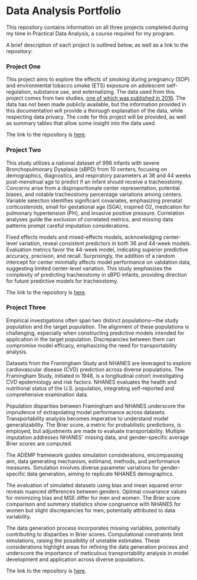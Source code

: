 # Data Analysis Portfolio

This repository contains information on all three projects completed during my time in Practical Data Analysis, a course required for my program.

A brief description of each project is outlined below, as well as a link to the repository:

### Project One

This project aims to explore the effects of smoking during pregnancy (SDP) and environmental tobacco smoke (ETS) exposure on adolescent self-regulation, substance use, and externalizing. The data used from this project comes from two studies, <a href='https://pubmed.ncbi.nlm.nih.gov/27818283/'>one of which was published in 2016</a>. The data has not been made publicly available, but the information provided in this documentation will provide a thorough explanation of the data, while respecting data privacy. The code for this project will be provided, as well as summary tables that allow some insight into the data used.

The link to the repository is <a href='https://github.com/taramz/project_one'>here</a>.

### Project Two

This study utilizes a national dataset of 996 infants with severe Bronchopulmonary Dysplasia (sBPD) from 10 centers, focusing on demographics, diagnostics, and respiratory parameters at 36 and 44 weeks post-menstrual age to predict if an infant should receive a tracheostomy. Concerns arise from a disproportionate center representation, potential biases, and notable tracheostomy percentage variations among centers. Variable selection identifies significant covariates, emphasizing prenatal corticosteroids, small for gestational age (SGA), inspired O2, medication for pulmonary hypertension (PH), and invasive positive pressure. Correlation analyses guide the exclusion of correlated metrics, and missing data patterns prompt careful imputation considerations.

Fixed effects models and mixed-effects models, acknowledging center-level variation, reveal consistent predictors in both 36 and 44-week models. Evaluation metrics favor the 44-week model, indicating superior predictive accuracy, precision, and recall. Surprisingly, the addition of a random intercept for center minimally affects model performance on validation data, suggesting limited center-level variation. This study emphasizes the complexity of predicting tracheostomy in sBPD infants, providing direction for future predictive models for tracheostomy.

The link to the repository is <a href='https://github.com/taramz/project_two'>here</a>.


### Project Three

Empirical investigations often span two distinct populations—the study population and the target population. The alignment of these populations is challenging, especially when constructing predictive models intended for application in the target population. Discrepancies between them can compromise model efficacy, emphasizing the need for transportability analysis.

Datasets from the Framingham Study and NHANES are leveraged to explore cardiovascular disease (CVD) prediction across diverse populations. The Framingham Study, initiated in 1948, is a longitudinal cohort investigating CVD epidemiology and risk factors. NHANES evaluates the health and nutritional status of the U.S. population, integrating self-reported and comprehensive examination data.

Population disparities between Framingham and NHANES underscore the imprudence of extrapolating model performance across datasets. Transportability analysis becomes imperative to understand model generalizability. The Brier score, a metric for probabilistic predictions, is employed, but adjustments are made to evaluate transportability. Multiple imputation addresses NHANES' missing data, and gender-specific average Brier scores are computed.

The ADEMP framework guides simulation considerations, encompassing aim, data generating mechanism, estimand, methods, and performance measures. Simulation involves diverse parameter variations for gender-specific data generation, aiming to replicate NHANES demographics.

The evaluation of simulated datasets using bias and mean squared error reveals nuanced differences between genders. Optimal covariance values for minimizing bias and MSE differ for men and women. The Brier score comparison and summary statistics show congruence with NHANES for women but slight discrepancies for men, potentially attributed to data variability.

The data generation process incorporates missing variables, potentially contributing to disparities in Brier scores. Computational constraints limit simulations, raising the possibility of unstable estimates. These considerations highlight areas for refining the data generation process and underscore the importance of meticulous transportability analysis in model development and application across diverse populations.

The link to the repository is <a href='https://github.com/taramz/project_three'>here</a>.
